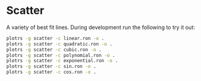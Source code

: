 # Scatter

A variety of best fit lines. During development run the following to try it out:

```bash
plotrs -g scatter -c linear.ron -o .
plotrs -g scatter -c quadratic.ron -o .
plotrs -g scatter -c cubic.ron -o .
plotrs -g scatter -c polynomial.ron -o .
plotrs -g scatter -c exponential.ron -o .
plotrs -g scatter -c sin.ron -o .
plotrs -g scatter -c cos.ron -o .
```
